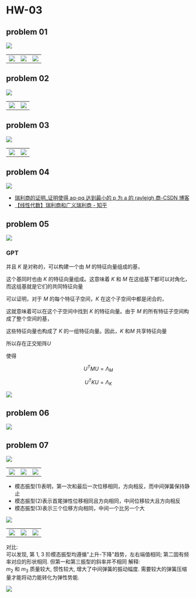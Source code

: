 # HW-03

## problem 01

![](HW-03-01.drawio.svg)

|                              |                              |                              |
| :--------------------------: | :--------------------------: | :--------------------------: |
| ![](figure/ques_03_01_1.png) | ![](figure/ques_03_01_2.png) | ![](figure/ques_03_01_3.png) |

## problem 02

![](HW-03-02.drawio.svg)

|                              |                              |
| :--------------------------: | :--------------------------: |
| ![](figure/ques_03_02_1.png) | ![](figure/ques_03_02_2.png) |

## problem 03

![](HW-03-03.drawio.svg)

|                              |                              |
| :--------------------------: | :--------------------------: |
| ![](figure/ques_03_03_1.png) | ![](figure/ques_03_03_2.png) |

## problem 04

![](HW-03-04.drawio.svg)

- [瑞利商的证明\_证明使得 aq-pq 达到最小的 p 为 a 的 rayleigh 商-CSDN 博客](https://blog.csdn.net/qq_35634966/article/details/121695814)
- [【线性代数】瑞利商和广义瑞利商 - 知乎](https://zhuanlan.zhihu.com/p/432080955)

## problem 05

![](HW-03-05.drawio.svg)

### GPT

并且 $K$ 是对称的，可以构建一个由 $M$ 的特征向量组成的基，

这个基同时也由 $K$ 的特征向量组成。这意味着 $K$ 和 $M$ 在这组基下都可以对角化，而这组基就是它们的共同特征向量

可以证明，对于 $M$ 的每个特征子空间，$K$ 在这个子空间中都是闭合的，

这就意味着可以在这个子空间中找到 $K$ 的特征向量。由于 $M$ 的所有特征子空间构成了整个空间的基，

这些特征向量也构成了 $K$ 的一组特征向量。因此，$K$ 和$M$ 共享特征向量

所以存在正交矩阵$U$

使得

$$U^T M U = \Lambda_M$$

$$U^T K U = \Lambda_K$$

![](assets/2023-12-20-11-41-49.png)

## problem 06

![](HW-03-06.drawio.svg)

## problem 07

![](HW-03-07.drawio.svg)

|                              |                              |                              |
| :--------------------------: | :--------------------------: | :--------------------------: |
| ![](figure/ques_03_07_1.png) | ![](figure/ques_03_07_2.png) | ![](figure/ques_03_07_3.png) |

- 模态振型(1)表明，第一次和最后一次位移相同，方向相反，而中间弹簧保持静止
- 模态振型(2)表示首尾弹性位移相同且方向相同，中间位移较大且方向相反
- 模态振型(3)表示三个位移方向相同，中间一个比另一个大

![](HW-03-07-x1.drawio.svg)

|                                 |                                 |                                 |
| :-----------------------------: | :-----------------------------: | :-----------------------------: |
| ![](figure/ques_03_07_x1_1.png) | ![](figure/ques_03_07_x1_2.png) | ![](figure/ques_03_07_x1_3.png) |

对比:  
可以发现, 第 1, 3 阶模态振型均遵循"上升-下降"趋势，左右端值相同; 第二固有频率对应的形状相同. 但第一和第三振型的斜率并不相同
解释:  
$m_2$ 和 $m_3$ 质量较大, 惯性较大, 增大了中间弹簧的振动幅度. 需要较大的弹簧压缩量才能将动力能转化为弹性势能.

![](HW-03-07-x2.drawio.svg)
